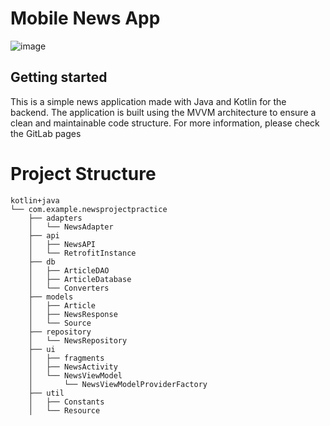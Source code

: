 # Mobile News App


![image](https://github.com/user-attachments/assets/45c31981-f876-4b07-8524-753cc9a39c32)




## Getting started

This is a simple news application made with Java and Kotlin for the backend. The application is built using the MVVM architecture to ensure a clean and maintainable code structure. For more information, please check the GitLab pages

# Project Structure

```
kotlin+java
└── com.example.newsprojectpractice
    ├── adapters
    │   └── NewsAdapter
    ├── api
    │   ├── NewsAPI
    │   └── RetrofitInstance
    ├── db
    │   ├── ArticleDAO
    │   ├── ArticleDatabase
    │   └── Converters
    ├── models
    │   ├── Article
    │   ├── NewsResponse
    │   └── Source
    ├── repository
    │   └── NewsRepository
    ├── ui
    │   ├── fragments
    │   ├── NewsActivity
    │   └── NewsViewModel
    │       └── NewsViewModelProviderFactory
    ├── util
    │   ├── Constants
    │   └── Resource
```

